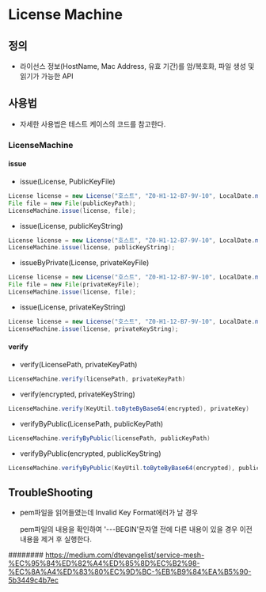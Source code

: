 # License Machine

## 정의
* 라이선스 정보(HostName, Mac Address, 유효 기간)를 암/복호화, 파일 생성 및 읽기가 가능한 API

## 사용법
* 자세한 사용법은 테스트 케이스의 코드를 참고한다.

### LicenseMachine  
#### issue
* issue(License, PublicKeyFile)

```java
License license = new License("호스트", "Z0-H1-12-B7-9V-10", LocalDate.now().plusYears(1));
File file = new File(publicKeyPath); 
LicenseMachine.issue(license, file);
```
* issue(License, publicKeyString)

```java
License license = new License("호스트", "Z0-H1-12-B7-9V-10", LocalDate.now().plusYears(1));
LicenseMachine.issue(license, publicKeyString);
```
* issueByPrivate(License, privateKeyFile)

```java
License license = new License("호스트", "Z0-H1-12-B7-9V-10", LocalDate.now().plusYears(1));
File file = new File(privateKeyFile); 
LicenseMachine.issue(license, file);
```
* issue(License, privateKeyString)

```java
License license = new License("호스트", "Z0-H1-12-B7-9V-10", LocalDate.now().plusYears(1));
LicenseMachine.issue(license, privateKeyString);
```

#### verify
* verify(LicensePath, privateKeyPath)

```java
LicenseMachine.verify(licensePath, privateKeyPath)
```
* verify(encrypted, privateKeyString)

```java
LicenseMachine.verify(KeyUtil.toByteByBase64(encrypted), privateKey)
```
* verifyByPublic(LicensePath, publicKeyPath)

```java
LicenseMachine.verifyByPublic(licensePath, publicKeyPath)
```
* verifyByPublic(encrypted, publicKeyString)

```java
LicenseMachine.verifyByPublic(KeyUtil.toByteByBase64(encrypted), publicKeyString)
```

## TroubleShooting
* pem파일을 읽어들였는데 Invalid Key Format에러가 날 경우  

	pem파일의 내용을 확인하여 '---BEGIN'문자열 전에 다른 내용이 있을 경우 이전 내용을 제거 후 실행한다.
	
	
	
########
https://medium.com/dtevangelist/service-mesh-%EC%95%84%ED%82%A4%ED%85%8D%EC%B2%98-%EC%8A%A4%ED%83%80%EC%9D%BC-%EB%B9%84%EA%B5%90-5b3449c4b7ec
